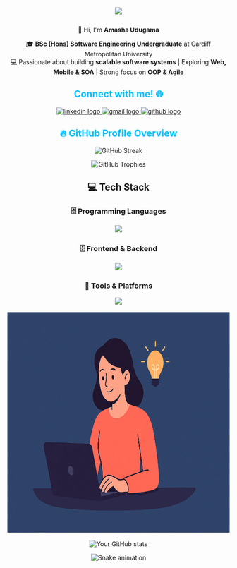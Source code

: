 <h1 align="center">
    <a href="#" target="_blank">
        <img src="https://readme-typing-svg.herokuapp.com/?font=Cookie&size=48&center=true&vCenter=true&width=700&height=70&duration=3000&pause=2000&color=8A2BE2&lines=Hey+it's+Amasha!;Software+Engineering+Undergraduate;Full-Stack+Developer;Tech+Enthusiast" />
    </a>
</h1>

<p align="center">
👋 Hi, I'm <b>Amasha Udugama</b>  
</p>

<p align="center">
🎓 <b>BSc (Hons) Software Engineering Undergraduate</b> at Cardiff Metropolitan University  </br>
💻 Passionate about building <b>scalable software systems</b> | Exploring <b>Web, Mobile & SOA</b> | Strong focus on <b>OOP & Agile</b>  
</p>



<h2 align="center" style="color:#00BFFF;">Connect with me! 🌐</h2>

<p align="center">
<a href="https://www.linkedin.com/in/amasha-udugama" target="_blank">
<img src="https://img.icons8.com/?size=100&id=13930&format=png&color=000000" height="45" alt="linkedin logo" />
</a>
<a href="mailto:amasha.udugama@example.com" target="_blank">
<img src="https://img.icons8.com/?size=100&id=eFPBXQop6V2m&format=png&color=000000" height="45" alt="gmail logo" />
</a>
<a href="https://github.com/AmashaUdugama" target="_blank">
<img src="https://skillicons.dev/icons?i=github" height="45" alt="github logo" />
</a>
</p>



<h2 align="center" style="color:#00BFFF;">🔥 GitHub Profile Overview </h2>

<p align="center">
  <img src="https://github-readme-streak-stats.herokuapp.com/?user=AmashaUdugama&theme=tokyonight" alt="GitHub Streak" height="165"/>
</p>  

<p align="center">
  <img src="https://github-profile-trophy.vercel.app/?username=AmashaUdugama&theme=onedark&row=1&column=4" alt="GitHub Trophies" />
</p> 


<p align="center">
<h2 align="center">💻 Tech Stack</h2>


  <h3 align="center">🗄️ Programming Languages</h3>
  <p align="center">
  <img src="https://skillicons.dev/icons?i=java,dart,js,py,php,html,css&theme=dark"  />
  </p>
  <h3 align="center">🗄️ Frontend & Backend</h3>
  <p align="center">
  <img src="https://skillicons.dev/icons?i=flutter,firebase,mysql,postman,mongodb,react&theme=dark"   />
  </p>
  <h3 align="center">🔧 Tools & Platforms</h3>
  <p align="center">
  <img src="https://skillicons.dev/icons?i=github,git,vscode,androidstudio,docker,flutter,figma,netbeans&theme=dark" /></p>
</p>



<p align="center">
    <img src="https://github.com/AmashaUdugama/AmashaUdugama/blob/github/main/github1.png" height="500" />
</p>

<p align="center">
<img height="200em" src="https://github-profile-summary-cards.vercel.app/api/cards/profile-details?username=AmashaUdugama&theme=github_dark&timestamp=12345" alt="Your GitHub stats"/>
</p>

<p align="center">
<img src="https://raw.githubusercontent.com/AmashaUdugama/AmashaUdugama/output/snake.svg" alt="Snake animation" />
</p>
